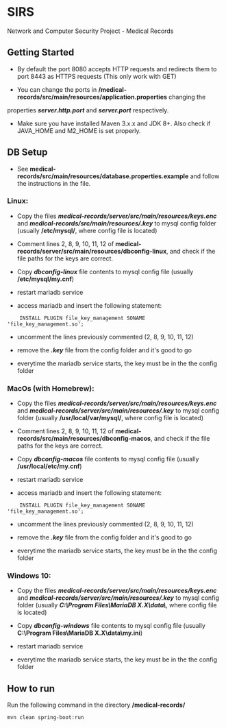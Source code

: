 # SIRS

Network and Computer Security Project - Medical Records

## Getting Started

- By default the port 8080 accepts HTTP requests and redirects them to port 8443 as HTTPS requests (This only work with GET)

- You can change the ports in **/medical-records/src/main/resources/application.properties** changing the

properties **_server.http.port_** and **_server.port_** respectively.

- Make sure you have installed Maven 3.x.x and JDK 8+. Also check if JAVA_HOME and M2_HOME is set properly.

## DB Setup

- See **medical-records/src/main/resources/database.properties.example** and follow the instructions in the file.

### Linux:

- Copy the files ***medical-records/server/src/main/resources/keys.enc*** and ***medical-records/src/main/resources/.key*** to mysql config folder (usually **/etc/mysql/**, where config file is located)

- Comment lines 2, 8, 9, 10, 11, 12 of **medical-records/server/src/main/resources/dbconfig-linux**, and check if the file paths for the keys are correct.

- Copy ***dbconfig-linux*** file contents to mysql config file (usually **/etc/mysql/my.cnf**)

- restart mariadb service

- access mariadb and insert the following statement:
```
	INSTALL PLUGIN file_key_management SONAME 'file_key_management.so';
```

- uncomment the lines previously commented (2, 8, 9, 10, 11, 12)

- remove the ***.key*** file from the config folder and it's good to go

- everytime the mariadb service starts, the key must be in the the config folder

### MacOs (with Homebrew):

- Copy the files ***medical-records/server/src/main/resources/keys.enc*** and ***medical-records/server/src/main/resources/.key*** to mysql config folder (usually **/usr/local/var/mysql/**, where config file is located)

- Comment lines 2, 8, 9, 10, 11, 12 of **medical-records/src/main/resources/dbconfig-macos**, and check if the file paths for the keys are correct.

- Copy ***dbconfig-macos*** file contents to mysql config file (usually **/usr/local/etc/my.cnf**)

- restart mariadb service

- access mariadb and insert the following statement:
```
	INSTALL PLUGIN file_key_management SONAME 'file_key_management.so';
```

- uncomment the lines previously commented (2, 8, 9, 10, 11, 12)

- remove the ***.key*** file from the config folder and it's good to go

- everytime the mariadb service starts, the key must be in the the config folder

### Windows 10:

- Copy the files ***medical-records/server/src/main/resources/keys.enc*** and ***medical-records/server/src/main/resources/.key*** 
to mysql config folder (usually ***C:\Program Files\MariaDB X.X\data\\***, where config file is located)

- Copy ***dbconfig-windows*** file contents to mysql config file (usually **C:\Program Files\MariaDB X.X\data\my.ini**)

- restart mariadb service

- everytime the mariadb service starts, the key must be in the the config folder

## How to run

Run the following command in the directory **/medical-records/**

```
mvn clean spring-boot:run
```